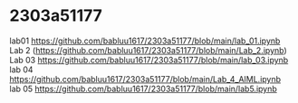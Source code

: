 # 2303a51177
lab01
https://github.com/babluu1617/2303a51177/blob/main/lab_01.ipynb<br>
Lab 2
(https://github.com/babluu1617/2303a51177/blob/main/Lab_2.ipynb)<br>
Lab 03
https://github.com/babluu1617/2303a51177/blob/main/lab_03.ipynb<br>
lab 04
https://github.com/babluu1617/2303a51177/blob/main/Lab_4_AIML.ipynb<br>
lab 05
https://github.com/babluu1617/2303a51177/blob/main/lab5.ipynb<br>

